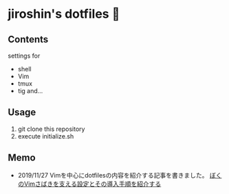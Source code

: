 # jiroshin's dotfiles 🐜

## Contents
settings for 
- shell
- Vim
- tmux
- tig
and...

## Usage
1. git clone this repository
2. execute initialize.sh

## Memo
- 2019/11/27 Vimを中心にdotfilesの内容を紹介する記事を書きました。
[ぼくのVimさばきを支える設定とその導入手順を紹介する](https://qiita.com/jiroshin/items/ee86ea426a51fa24b319)

